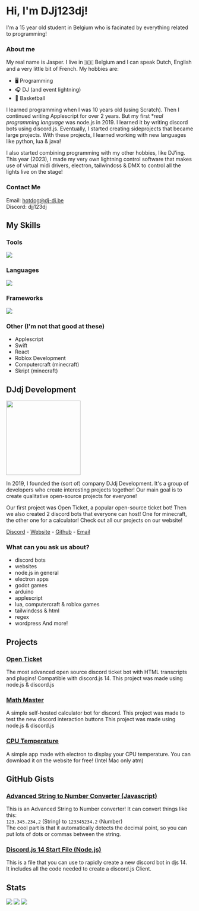 # Hi, I'm DJj123dj!
I'm a 15 year old student in Belgium who is facinated by everything related to programming!

### About me
My real name is Jasper. I live in 🇧🇪 Belgium and I can speak Dutch, English and a very little bit of French.
My hobbies are:
- 🖥️ Programming
- 🎧 DJ (and event lightning)
- 🏀 Basketball

I learned programming when I was 10 years old (using Scratch).
Then I continued writing Applescript for over 2 years. But my first **real programming language* was node.js in 2019. I learned it by writing discord bots using discord.js. Eventually, I started creating sideprojects that became large projects. With these projects, I learned working with new languages like python, lua & java!

I also started combining programming with my other hobbies, like DJ’ing. This year (2023), I made my very own lightning control software that makes use of virtual midi drivers, electron, tailwindcss & DMX to control all the lights live on the stage!

### Contact Me
Email: [hotdog@dj-dj.be](mailto:hotdog@dj-dj.be)<br>
Discord: djj123dj

## My Skills
### Tools
![](https://skillicons.dev/icons?i=vscode,godot,github,arduino,discord,stackoverflow,linux,raspberrypi,vercel,replit,heroku,figma,ai,wordpress)

### Languages
![](https://skillicons.dev/icons?i=html,css,js,nodejs,ts,php,py,cpp,java,lua,md,bash,regex,svg)

### Frameworks
![](https://skillicons.dev/icons?i=bots,electron,express,tailwind)

### Other (I'm not that good at these)
- Applescript
- Swift
- React
- Roblox Development
- Computercraft (minecraft)
- Skript (minecraft)

## DJdj Development
<img src="https://www.dj-dj.be/wp-content/uploads/2021/07/logo-programmeren.png" width="200px">

In 2019, I founded the (sort of) company DJdj Development.
It's a group of developers who create interesting projects together!
Our main goal is to create qualitative open-source projects for everyone!


Our first project was Open Ticket, a popular open-source ticket bot! Then we also created 2 discord bots that everyone can host! One for minecraft, the other one for a calculator! Check out all our projects on our website!

[Discord](https://discord.dj-dj.be) - [Website](https://www.dj-dj.be) - [Github](https://www.github.com/djdj-development) - [Email](mailto:support@dj-dj.be)


### What can you ask us about?
- discord bots
- websites
- node.js in general
- electron apps
- godot games
- arduino
- applescript
- lua, computercraft & roblox games
- tailwindcss & html
- regex
- wordpress
And more!

## Projects
### [Open Ticket](https://www.github.com/DJj123dj/open-ticket)
The most advanced open source discord ticket bot with HTML transcripts and plugins! Compatible with discord.js 14.
This project was made using node.js & discord.js

### [Math Master](https://github.com/DJj123dj/math-master)
A simple self-hosted calculator bot for discord. This project was made to test the new discord interaction buttons
This project was made using node.js & discord.js

### [CPU Temperature](https://www.dj-dj.be/projects/cpu-temp)
A simple app made with electron to display your CPU temperature. You can download it on the website for free! (Intel Mac only atm)

## GitHub Gists
### [Advanced String to Number Converter (Javascript)](https://gist.github.com/DJj123dj/39a4daf6cb68d4d14be20466a64ce2a7)
This is an Advanced String to Number converter! It can convert things like this:</br>
`123.345.234,2` (String) to `123345234.2` (Number)</br>
The cool part is that it automatically detects the decimal point, so you can put lots of dots or commas between the string.

### [Discord.js 14 Start File (Node.js)](https://gist.github.com/DJj123dj/ab232f20ee22ff5e05e06426ecd6ed77)
This is a file that you can use to rapidly create a new discord bot in djs 14.</br>
It includes all the code needed to create a discord.js Client.

## Stats
![](https://github-readme-stats.vercel.app/api?username=DJj123dj&count_private=true&show_icons=true&theme=nord&hide_border=true)
![](https://github-readme-stats.vercel.app/api/top-langs/?username=DJj123dj&theme=nord&layout=compact&langs_count=20&hide_border=true)
![](https://github-readme-streak-stats.herokuapp.com/?user=DJj123dj&hide_border=true&border_radius=10&theme=nord)
